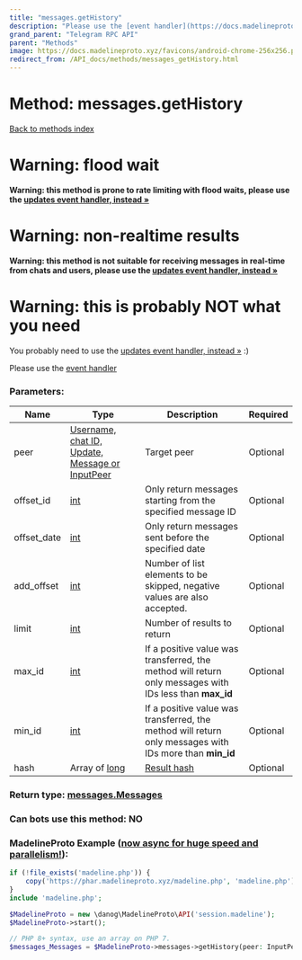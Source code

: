 ```yaml
---
title: "messages.getHistory"
description: "Please use the [event handler](https://docs.madelineproto.xyz/docs/UPDATES.html)"
grand_parent: "Telegram RPC API"
parent: "Methods"
image: https://docs.madelineproto.xyz/favicons/android-chrome-256x256.png
redirect_from: /API_docs/methods/messages_getHistory.html
---
```

# Method: messages.getHistory
[Back to methods index](index.html)



# Warning: flood wait
**Warning: this method is prone to rate limiting with flood waits, please use the [updates event handler, instead &raquo;](/docs/UPDATES.html#async-event-driven)**

# Warning: non-realtime results
**Warning: this method is not suitable for receiving messages in real-time from chats and users, please use the [updates event handler, instead &raquo;](/docs/UPDATES.html#async-event-driven)**

# Warning: this is probably NOT what you need
You probably need to use the [updates event handler, instead &raquo;](/docs/UPDATES.html#async-event-driven) :)

Please use the [event handler](https://docs.madelineproto.xyz/docs/UPDATES.html)

### Parameters:

| Name     |    Type       | Description | Required |
|----------|---------------|-------------|----------|
|peer|[Username, chat ID, Update, Message or InputPeer](/API_docs/types/InputPeer.html) | Target peer | Optional|
|offset\_id|[int](/API_docs/types/int.html) | Only return messages starting from the specified message ID | Optional|
|offset\_date|[int](/API_docs/types/int.html) | Only return messages sent before the specified date | Optional|
|add\_offset|[int](/API_docs/types/int.html) | Number of list elements to be skipped, negative values are also accepted. | Optional|
|limit|[int](/API_docs/types/int.html) | Number of results to return | Optional|
|max\_id|[int](/API_docs/types/int.html) | If a positive value was transferred, the method will return only messages with IDs less than **max\_id** | Optional|
|min\_id|[int](/API_docs/types/int.html) | If a positive value was transferred, the method will return only messages with IDs more than **min\_id** | Optional|
|hash|Array of [long](/API_docs/types/long.html) | [Result hash](https://core.telegram.org/api/offsets) | Optional|


### Return type: [messages.Messages](/API_docs/types/messages.Messages.html)

### Can bots use this method: **NO**


### MadelineProto Example ([now async for huge speed and parallelism!](https://docs.madelineproto.xyz/docs/ASYNC.html)):


```php
if (!file_exists('madeline.php')) {
    copy('https://phar.madelineproto.xyz/madeline.php', 'madeline.php');
}
include 'madeline.php';

$MadelineProto = new \danog\MadelineProto\API('session.madeline');
$MadelineProto->start();

// PHP 8+ syntax, use an array on PHP 7.
$messages_Messages = $MadelineProto->messages->getHistory(peer: InputPeer, offset_id: int, offset_date: int, add_offset: int, limit: int, max_id: int, min_id: int, hash: [long, long], );
```

